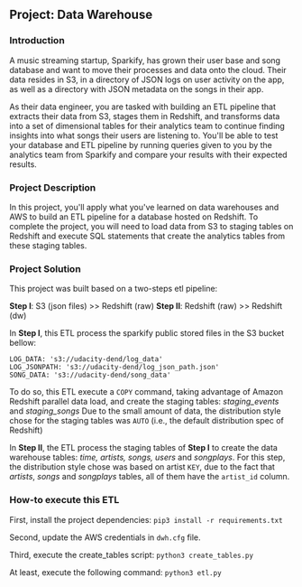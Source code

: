 ## Project: Data Warehouse
### Introduction
A music streaming startup, Sparkify, has grown their user base and song database and want to move their processes and data onto the cloud. Their data resides in S3, in a directory of JSON logs on user activity on the app, as well as a directory with JSON metadata on the songs in their app.

As their data engineer, you are tasked with building an ETL pipeline that extracts their data from S3, stages them in Redshift, and transforms data into a set of dimensional tables for their analytics team to continue finding insights into what songs their users are listening to. You'll be able to test your database and ETL pipeline by running queries given to you by the analytics team from Sparkify and compare your results with their expected results.

### Project Description
In this project, you'll apply what you've learned on data warehouses and AWS to build an ETL pipeline for a database hosted on Redshift. To complete the project, you will need to load data from S3 to staging tables on Redshift and execute SQL statements that create the analytics tables from these staging tables.

### Project Solution
This project was built based on a two-steps etl pipeline:

**Step I**: S3 (json files) >> Redshift (raw)
**Step II**: Redshift (raw) >> Redshift (dw)

In **Step I**, this ETL process the sparkify public stored files in the S3 bucket bellow:

```
LOG_DATA: 's3://udacity-dend/log_data'
LOG_JSONPATH: 's3://udacity-dend/log_json_path.json'
SONG_DATA: 's3://udacity-dend/song_data'
```

To do so, this ETL execute a `COPY` command, taking advantage of Amazon Redshift parallel data load, and create the staging tables: *staging_events* and *staging_songs*
Due to the small amount of data, the distribution style chose for the staging tables was `AUTO` (i.e., the default distribution spec of Redshift)  

In **Step II**, the ETL process the staging tables of **Step I** to create the data warehouse tables: *time, artists, songs, users* and *songplays*.
For this step, the distribution style chose was based on artist `KEY`, due to the fact that *artists*, *songs* and *songplays* tables, all of them have the `artist_id` column.

### How-to execute this ETL
First, install the project dependencies:
```pip3 install -r requirements.txt```

Second, update the AWS credentials in `dwh.cfg` file.

Third, execute the create_tables script:
```python3 create_tables.py```

At least, execute the following command:
```python3 etl.py```